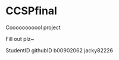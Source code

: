 CCSPfinal
=========

Cooooooooool project

Fill out plz~

StudentID            githubID
b00902062            jacky82226
